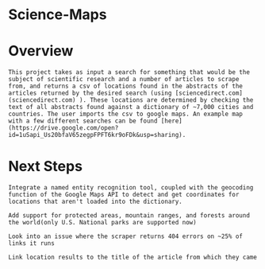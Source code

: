 # Science-Maps




# Overview

	This project takes as input a search for something that would be the subject of scientific research and a number of articles to scrape from, and returns a csv of locations found in the abstracts of the articles returned by the desired search (using [sciencedirect.com] (sciencedirect.com) ). These locations are determined by checking the text of all abstracts found against a dictionary of ~7,000 cities and countries. The user imports the csv to google maps. An example map with a few different searches can be found [here] (https://drive.google.com/open?id=1uSapi_Us20bfaV65zegpFPFT6kr9oFDk&usp=sharing).



	
# Next Steps 

	Integrate a named entity recognition tool, coupled with the geocoding function of the Google Maps API to detect and get coordinates for locations that aren't loaded into the dictionary. 

	Add support for protected areas, mountain ranges, and forests around the world(only U.S. National parks are supported now)

	Look into an issue where the scraper returns 404 errors on ~25% of links it runs

	Link location results to the title of the article from which they came


	







